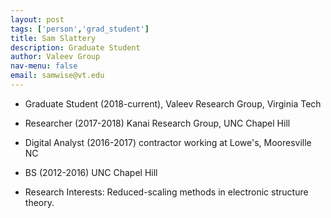```yaml
---
layout: post 
tags: ['person','grad_student']
title: Sam Slattery 
description: Graduate Student 
author: Valeev Group 
nav-menu: false 
email: samwise@vt.edu
---
```

- Graduate Student (2018-current), Valeev Research Group, Virginia Tech
- Researcher (2017-2018) Kanai Research Group, UNC Chapel Hill
- Digital Analyst (2016-2017) contractor working at Lowe's, Mooresville NC
- BS (2012-2016) UNC Chapel Hill

- Research Interests:
  Reduced-scaling methods in electronic structure theory.
